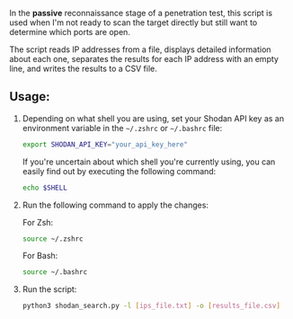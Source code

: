 In the **passive** reconnaissance stage of a penetration test, this script is used when I'm not ready to scan the target directly but still want to determine which ports are open.

The script reads IP addresses from a file, displays detailed information about each one, separates the results for each IP address with an empty line, and writes the results to a CSV file.


## Usage:

1. Depending on what shell you are using, set your Shodan API key as an environment variable in the `~/.zshrc` or `~/.bashrc` file:
    ```bash
    export SHODAN_API_KEY="your_api_key_here"
    ```

    If you're uncertain about which shell you're currently using, you can easily find out by executing the following command:
    ```bash
    echo $SHELL
    ```
   
2. Run the following command to apply the changes:

   For Zsh:
    ```bash
    source ~/.zshrc
    ```
   
   For Bash:
    ```bash
    source ~/.bashrc
    ```

4. Run the script:
    ```bash
    python3 shodan_search.py -l [ips_file.txt] -o [results_file.csv]
    ```
